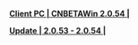 **[Client PC | CNBETAWin 2.0.54 |  ](https://autopatchcn.bhsr.com/client/beta/20240307110646_wHxKQBZXOyA5Wqd5/StarRail_2.0.54.zip)**

**[Update | 2.0.53 - 2.0.54 | ](https://autopatchcn.bhsr.com/client/beta/update/hkrpg_cn/56/game_2.0.53_2.0.54_diff_MlHvCaZ49GLQqFoc.zip)** 
